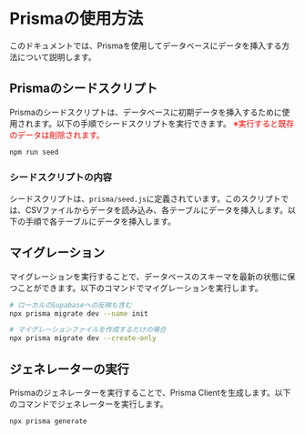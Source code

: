 # Prismaの使用方法
このドキュメントでは、Prismaを使用してデータベースにデータを挿入する方法について説明します。

## Prismaのシードスクリプト
Prismaのシードスクリプトは、データベースに初期データを挿入するために使用されます。以下の手順でシードスクリプトを実行できます。
<span style="color: red">※実行すると既存のデータは削除されます。</span>

```bash
npm run seed
```
### シードスクリプトの内容
シードスクリプトは、`prisma/seed.js`に定義されています。このスクリプトでは、CSVファイルからデータを読み込み、各テーブルにデータを挿入します。以下の手順で各テーブルにデータを挿入します。

## マイグレーション
マイグレーションを実行することで、データベースのスキーマを最新の状態に保つことができます。以下のコマンドでマイグレーションを実行します。
```bash
# ローカルのSupabaseへの反映も含む
npx prisma migrate dev --name init

# マイグレーションファイルを作成するだけの場合
npx prisma migrate dev --create-only
```

## ジェネレーターの実行
Prismaのジェネレーターを実行することで、Prisma Clientを生成します。以下のコマンドでジェネレーターを実行します。
```bash
npx prisma generate
```